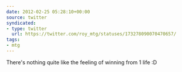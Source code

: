 ```yaml
---
date: 2012-02-25 05:28:10+00:00
source: twitter
syndicated:
- type: twitter
  url: https://twitter.com/roy_mtg/statuses/173278090070470657/
tags:
- mtg
---
```


There's nothing quite like the feeling of winning from 1 life :D